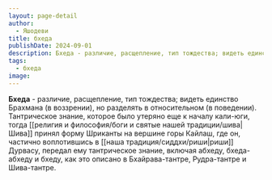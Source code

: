 ```yaml
---
layout: page-detail
author:
  - Яшодеви
title: бхеда
publishDate: 2024-09-01
description: Бхеда - различие, расщепление, тип тождества; видеть единство Брахмана (в воззрении), но разделять в относительном (в поведении).
tags:
  - бхеда
image:
---
```

**Бхеда** - различие, расщепление, тип тождества; видеть единство Брахмана (в воззрении), но разделять в относительном (в поведении). Тантрическое знание, которое было утеряно еще к началу кали-юги, тогда [[религия и философия/боги и святые нашей традиции/шива|Шива]] принял форму Шриканты на вершине горы Кайлаш, где он, частично воплотившись в [[наша традиция/сиддхи/риши|риши]] Дурвасу, передал ему тантрическое знание, включая абхеду, бхеда-абхеду и бхеду, как это описано в Бхайрава-тантре, Рудра-тантре и Шива-тантре.

